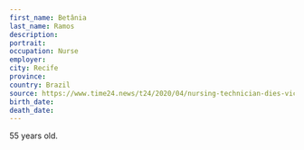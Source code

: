 ```yaml
---
first_name: Betânia
last_name: Ramos
description: 
portrait: 
occupation: Nurse
employer: 
city: Recife
province: 
country: Brazil
source: https://www.time24.news/t24/2020/04/nursing-technician-dies-victim-of-coronavirus-another-professionals-death-is-under-investigation.html
birth_date: 
death_date: 
---
```


55 years old.